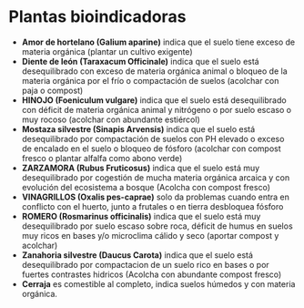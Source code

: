 # Plantas bioindicadoras

- **Amor de hortelano (Galium aparine)** indica que el suelo tiene exceso de materia orgánica (plantar un cultivo exigente)
- **Diente de león (Taraxacum Officinale)** indica que el suelo está desequilibrado con exceso de materia orgánica animal o bloqueo de la materia orgánica por el frío o compactación de suelos (acolchar con paja o compost)
- **HINOJO (Foeniculum vulgare)** indica que el suelo está desequilibrado con déficit de materia orgánica animal y nitrógeno o por suelo escaso o muy rocoso (acolchar con abundante estiércol)
- **Mostaza silvestre (Sinapis Arvensis)** indica que el suelo está desequilibrado por compactación de suelos con PH elevado o exceso de encalado en el suelo o bloqueo de fósforo (acolchar con compost fresco o plantar alfalfa como abono verde)
- **ZARZAMORA (Rubus Fruticosus)** indica que el suelo está muy desequilibrado por cogestión de mucha materia orgánica arcaica y con evolución del ecosistema a bosque (Acolcha con compost fresco)
- **VINAGRILLOS (Oxalis pes-caprae)** solo da problemas cuando entra en conflicto con el huerto, junto a frutales o en tierra desbloquea fósforo
- **ROMERO (Rosmarinus officinalis)** indica que el suelo está muy desequilibrado por suelo escaso sobre roca, déficit de humus en suelos muy ricos en bases y/o microclima cálido y seco (aportar compost y acolchar)
- **Zanahoria silvestre (Daucus Carota)** indica que el suelo está desequilibrado por compactacion de un suelo rico en bases o por fuertes contrastes hidricos (Acolcha con abundante compost fresco)
- **Cerraja** es comestible al completo, indica suelos húmedos y con materia orgánica.